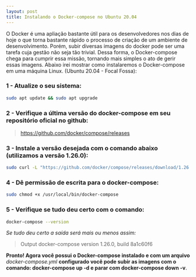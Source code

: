 ```yaml
---
layout: post
title: Instalando o Docker-compose no Ubuntu 20.04
---
```


O Docker é uma apliação bastante útil para os desenvolvedores nos dias de hoje o que torna bastante rápido o processo de criação de um ambiente de desenvolvimento. Porém, subir diversas imagens do docker pode ser uma tarefa cuja gestão não seja tão trivial. Dessa forma, o Docker-compose chega para cumprir essa missão, tornando mais simples o ato de gerir essas imagens. Abaixo irei mostrar como instalaremos o Docker-compose em uma máquina Linux. (Ubuntu 20.04 - Focal Fossa):

### 1 - Atualize o seu sistema:

```bash
sudo apt update && sudo apt upgrade
```

### 2 - Verifique a última versão do docker-compose em seu repositório oficial no github:

>https://github.com/docker/compose/releases

### 3 - Instale a versão desejada com o comando abaixo (utilizamos a versão 1.26.0):

```bash
sudo curl -L "https://github.com/docker/compose/releases/download/1.26.0/docker-compose-$(uname -s)-$(uname -m)" -o /usr/local/bin/docker-compose
```
### 4 - Dê permissão de escrita para o docker-compose:

```bash
sudo chmod +x /usr/local/bin/docker-compose
```

### 5 - Verifique se tudo deu certo com o comando:

```bash
docker-compose --version
```
*Se tudo deu certo a saída será mais ou menos assim:*

>Output
>docker-compose version 1.26.0, build 8a1c60f6

**Pronto! Agora você possui o Docker-compose instalado e com um arquivo**  _docker-compose.yml_ **configurado você pode subir as imagens com o comando: docker-compose up -d e parar com docker-compose down -v**.